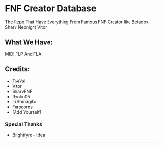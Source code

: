 # FNF Creator Database
The Repo That Have Everything From Famous FNF Creator like Betados Sharv Neonight Vitor
## What We Have:
MIDI,FLP And FLA

## Credits:
* TaeYai
* Vitor
* SharvFNF
* Ryoku05
* LilShmagiko
* Furscorns
* [Add Yourself]

### Special Thanks
* Brightfyre - Idea


_____________________________________

